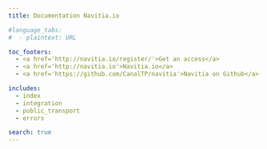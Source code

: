 ```yaml
---
title: Documentation Navitia.io

#language_tabs:
#  - plaintext: URL

toc_footers:
  - <a href='http://navitia.io/register/'>Get an access</a>
  - <a href='http://navitia.io'>Navitia.io</a>
  - <a href='https://github.com/CanalTP/navitia'>Navitia on Github</a>

includes:
  - index
  - integration
  - public_transport
  - errors

search: true
---
```

